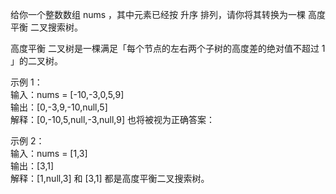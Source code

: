 给你一个整数数组 nums ，其中元素已经按 升序 排列，请你将其转换为一棵 高度平衡 二叉搜索树。

高度平衡 二叉树是一棵满足「每个节点的左右两个子树的高度差的绝对值不超过 1 」的二叉树。

示例 1：  
输入：nums = [-10,-3,0,5,9]  
输出：[0,-3,9,-10,null,5]  
解释：[0,-10,5,null,-3,null,9] 也将被视为正确答案：

示例 2：  
输入：nums = [1,3]  
输出：[3,1]  
解释：[1,null,3] 和 [3,1] 都是高度平衡二叉搜索树。  